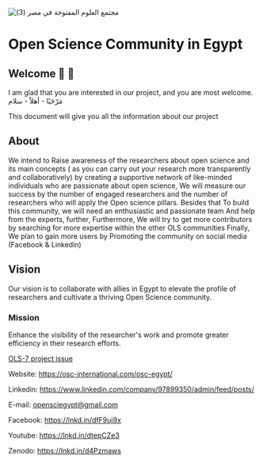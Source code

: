    ![مجتمع العلوم المفتوحة في مصر (3)](https://github.com/doaamkader/Open-Science-Community-in-Egypt/assets/40231919/5cd04443-69b8-4cab-a9d0-6ca65a5a91b3)  


# Open Science Community in Egypt

## Welcome :mega: :tada:

I am glad that you are interested in our project, and you are most welcome. 
مَرْحَبًا - أهلاً - سلام

This document will give you all the information about our project


## About
We intend to Raise awareness of the researchers about open science and its main concepts ( as you can carry out your research more transparently and collaboratively) by creating a supportive network of like-minded individuals who are passionate about open science, We will measure our success by the number of engaged researchers and the number of researchers who will apply the Open science pillars. Besides that To build this community, we will need an enthusiastic and passionate team 
And help from the experts, further, 
Furthermore, We will try to get more contributors by searching for more expertise within the other OLS communities 
Finally, We plan to gain more users by Promoting the community on social media (Facebook & Linkedin)



## Vision
Our vision is to collaborate with allies in Egypt to elevate the profile of researchers and cultivate a thriving Open Science community. 

### Mission
Enhance the visibility of the researcher's work and promote greater efficiency in their research efforts. 


[ OLS-7 project issue](https://github.com/open-life-science/ols-7/issues/12) 

Website: https://osc-international.com/osc-egypt/ 

Linkedin: https://www.linkedin.com/company/97899350/admin/feed/posts/ 

E-mail: opensciegypt@gmail.com 

 Facebook: https://lnkd.in/dfF9uj9x

 Youtube: https://lnkd.in/dtepCZe3
 
 Zenodo: https://lnkd.in/d4Pzmaws
